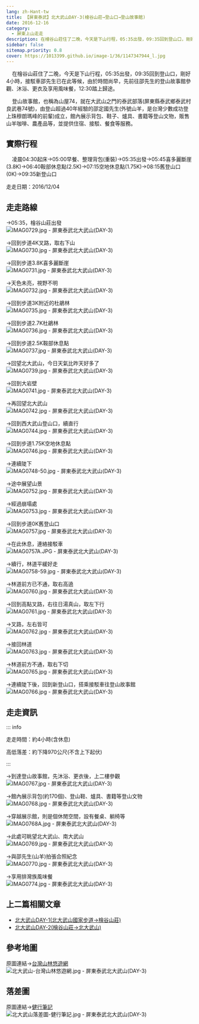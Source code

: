 ```yaml
---
lang: zh-Hant-tw
title: 【屏東泰武】北大武山DAY-3(檜谷山莊→登山口→登山故事館)
date: 2016-12-16
category: 
  - 屏東上山走走
description: 在檜谷山莊住了二晚，今天是下山行程，05:35出發，09:35回到登山口，剛好4小時，接駁車邵先生已在此等候，由於時間尚早，先前往邵先生的登山故事館參觀、沐浴、更衣及享用風味餐，12:30踏上歸途。
sidebar: false
sitemap.priority: 0.8
cover: https://1013399.github.io/image-1/36/1147347944_l.jpg
---
```


    在檜谷山莊住了二晚，今天是下山行程，05:35出發，09:35回到登山口，剛好4小時，接駁車邵先生已在此等候，由於時間尚早，先前往邵先生的登山故事館參觀、沐浴、更衣及享用風味餐，12:30踏上歸途。  

<!-- more -->

    登山故事館，也稱為山屋74，就在大武山之門的泰武部落(屏東縣泰武鄉泰武村良武巷74號)，由登山超過40年經驗的邵定國先生(外號山羊，是台灣少數成功登上珠穆朗瑪峰的前輩)成立，館內展示背包、鞋子、爐具、書籍等登山文物，販售山羊咖啡、農產品等，並提供住宿、接駁、餐食等服務。

## 實際行程
    凌晨04:30起床→05:00早餐、整理背包(重裝)→05:35出發→05:45喜多麗斷崖(3.8K)→06:40鞍部休息點(2.5K)→07:15空地休息點(1.75K)→08:15舊登山口(0K)→09:35新登山口

走走日期：2016/12/04

## 走走路線
→05:35，檜谷山莊出發  
![IMAG0729.jpg - 屏東泰武北大武山(DAY-3)](https://1013399.github.io/image-1/36/1147348133_l.jpg)

→回到步道4K叉路，取右下山  
![IMAG0730.jpg - 屏東泰武北大武山(DAY-3)](https://1013399.github.io/image-1/36/1147348033_l.jpg)

→回到步道3.8K喜多麗斷崖  
![IMAG0731.jpg - 屏東泰武北大武山(DAY-3)](https://1013399.github.io/image-1/36/1147346088_l.jpg)

→天色未亮，視野不明  
![IMAG0732.jpg - 屏東泰武北大武山(DAY-3)](https://1013399.github.io/image-1/36/1147348420_l.jpg)

→回到步道3K附近的杜鵑林  
![IMAG0735.jpg - 屏東泰武北大武山(DAY-3)](https://1013399.github.io/image-1/36/1147346693_l.jpg)

→回到步道2.7K杜鵑林  
![IMAG0736.jpg - 屏東泰武北大武山(DAY-3)](https://1013399.github.io/image-1/36/1147347937_l.jpg)

→回到步道2.5K鞍部休息點  
![IMAG0737.jpg - 屏東泰武北大武山(DAY-3)](https://1013399.github.io/image-1/36/1147346694_l.jpg)

→回望北大武山，今日天氣比昨天好多了  
![IMAG0739.jpg - 屏東泰武北大武山(DAY-3)](https://1013399.github.io/image-1/36/1147348608_l.jpg)

→回到大岩壁  
![IMAG0741.jpg - 屏東泰武北大武山(DAY-3)](https://1013399.github.io/image-1/36/1147346699_l.jpg)

→再回望北大武山  
![IMAG0742.jpg - 屏東泰武北大武山(DAY-3)](https://1013399.github.io/image-1/36/1147347652_l.jpg)

→回到西大武山登山口，續直行  
![IMAG0744.jpg - 屏東泰武北大武山(DAY-3)](https://1013399.github.io/image-1/36/1147348902_l.jpg)

→回到步道1.75K空地休息點  
![IMAG0746.jpg - 屏東泰武北大武山(DAY-3)](https://1013399.github.io/image-1/36/1147348713_l.jpg)

→連續陡下  
![IMAG0748-50.jpg - 屏東泰武北大武山(DAY-3)](https://1013399.github.io/image-1/36/1147348136_l.jpg)

→途中展望山景  
![IMAG0752.jpg - 屏東泰武北大武山(DAY-3)](https://1013399.github.io/image-1/36/1147347944_l.jpg)

→經過崩塌處  
![IMAG0753.jpg - 屏東泰武北大武山(DAY-3)](https://1013399.github.io/image-1/36/1147348529_l.jpg)

→回到步道0K舊登山口  
![IMAG0757.jpg - 屏東泰武北大武山(DAY-3)](https://1013399.github.io/image-1/36/1147349004_l.jpg)

→在此休息，連絡接駁車  
![IMAG0757A.JPG - 屏東泰武北大武山(DAY-3)](https://1013399.github.io/image-1/36/1147348139_l.jpg)

→續行，林道平緩好走  
![IMAG0758-59.jpg - 屏東泰武北大武山(DAY-3)](https://1013399.github.io/image-1/36/1147348321_l.jpg)

→林道前方已不通，取右高遶  
![IMAG0760.jpg - 屏東泰武北大武山(DAY-3)](https://1013399.github.io/image-1/36/1147349102_l.jpg)

→回到高點叉路，右往日湯真山，取左下行  
![IMAG0761.jpg - 屏東泰武北大武山(DAY-3)](https://1013399.github.io/image-1/36/1147347341_l.jpg)

→叉路，左右皆可  
![IMAG0762.jpg - 屏東泰武北大武山(DAY-3)](https://1013399.github.io/image-1/36/1147347825_l.jpg)

→接回林道  
![IMAG0763.jpg - 屏東泰武北大武山(DAY-3)](https://1013399.github.io/image-1/36/1147346598_l.jpg)

→林道前方不通，取右下切  
![IMAG0765.jpg - 屏東泰武北大武山(DAY-3)](https://1013399.github.io/image-1/36/1147348618_l.jpg)

→連續陡下後，回到新登山口，搭乘接駁車往登山故事館  
![IMAG0766.jpg - 屏東泰武北大武山(DAY-3)](https://1013399.github.io/image-1/36/1147347953_l.jpg)

## 走走資訊
::: info

走走時間：約4小時(含休息)

高低落差：約下降970公尺(不含上下起伏)

:::

→到達登山故事館，先沐浴、更衣後，上二樓參觀  
![IMAG0767.jpg - 屏東泰武北大武山(DAY-3)](https://1013399.github.io/image-1/36/1147347344_l.jpg)

→館內展示背包(約170個)、登山鞋、爐具、書籍等登山文物  
![IMAG0768.jpg - 屏東泰武北大武山(DAY-3)](https://1013399.github.io/image-1/36/1147346600_l.jpg)

→穿越展示館，則是個休閒空間，設有餐桌、躺椅等  
![IMAG0768A.jpg - 屏東泰武北大武山(DAY-3)](https://1013399.github.io/image-1/36/1147348037_l.jpg)

→此處可眺望北大武山、南大武山  
![IMAG0769.jpg - 屏東泰武北大武山(DAY-3)](https://1013399.github.io/image-1/36/1147347826_l.jpg)

→與邵先生(山羊)拍張合照紀念  
![IMAG0770.jpg - 屏東泰武北大武山(DAY-3)](https://1013399.github.io/image-1/36/1147348547_l.jpg)

→享用排灣族風味餐  
![IMAG0774.jpg - 屏東泰武北大武山(DAY-3)](https://1013399.github.io/image-1/36/1147347347_l.jpg)


## 上二篇相關文章
- [北大武山DAY-1(北大武山國家步道→檜谷山莊)](/posts/post-38-2016-12-12.md)  
- [北大武山DAY-2(檜谷山莊→北大武山)](/posts/post-37-2016-12-13.md)

## 參考地圖
原圖連結→[台灣山林悠遊網](http://recreation.forest.gov.tw/rt/RT_2_1.aspx?TR_ID=119)  
![北大武山-台灣山林悠遊網.jpg - 屏東泰武北大武山(DAY-3)](https://1013399.github.io/image-1/36/1147349108_l.jpg)

## 落差圖
原圖連結→[健行筆記](http://tw.hiking.biji.co/index.php?q=news&act=info&id=2642)  
![北大武山落差圖-健行筆記.jpg - 屏東泰武北大武山(DAY-3)](https://1013399.github.io/image-1/36/1147348040_l.jpg)